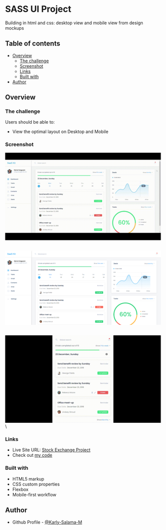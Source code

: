 # SASS UI Project

Building in html and css: desktop view and mobile view from design mockups

## Table of contents

- [Overview](#overview)
  - [The challenge](#the-challenge)
  - [Screenshot](#screenshot)
  - [Links](#links)
  - [Built with](#built-with)
- [Author](#author)

## Overview

### The challenge

Users should be able to:

- View the optimal layout on Desktop and Mobile

### Screenshot

![](https://github.com/Karly-Salama-M/front-end-first-project/blob/main/build/images/Front-End-August.gif)
&nbsp;
&nbsp;

![](https://github.com/Karly-Salama-M/front-end-first-project/blob/main/build/images/desktop_view.png)
&nbsp;
&nbsp;

![](https://github.com/Karly-Salama-M/front-end-first-project/blob/main/build/images/front_end_mobile.gif)\


### Links

- Live Site URL: [Stock Exchange Project](https://pedantic-lalande-7ceb40.netlify.app/)
- Check out [my code](https://github.com/Karly-Salama-M/stock-exchange-project)

### Built with

- HTML5 markup
- CSS custom properties
- Flexbox
- Mobile-first workflow
 
## Author

- Github Profile - [@Karly-Salama-M](https://github.com/Karly-Salama-M)













